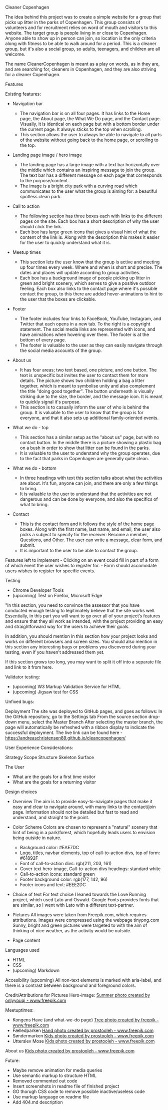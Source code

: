 Cleaner Copenhagen

The idea behind this project was to create a simple website for a group that picks up litter in the parks of Copenhagen.
This group consists of volunteers and for recruitment relies on word of mouth and visitors to this website.
The target group is people living in or close to Copenhagen. Anyone able to show up in person can join, so location is the only criteria along
with fitness to be able to walk around for a period. This is a cleaner group, but it's also a social group, so adults, teenagers, and children 
are all welcome.

The name CleanerCopenhagen is meant as a play on words, as in they are, and are searching for, cleaners in Copenhagen, and they are also 
striving for a cleaner Copenhagen.

Features

Existing features:
- Navigation bar
    - The navigation bar is on all four pages. It has links to the Home page, the About page, the What We Do page, and the Contact page.
    Visually, it is identical on each page but with a bottom border under the current page. It always sticks to the top when scrolling.
    - This section allows the user to always be able to navigate to all parts of the website without going back to the home page, or
    scrolling to the top.

- Landing page image / hero image
    - The landing page has a large image with a text bar horizontally over the middle which contains an inspiring message to join the group.
    The text bar has a different message on each page that corresponds to the purpose/content.
    - The image is a bright city park with a curving road which communicates to the user what the group is aiming for: a beautiful spotless 
    clean park.

- Call to action
    - The following section has three boxes each with links to the different pages on the site. Each box has a short description of why the 
    user should click the link.
    - Each box has large green icons that gives a visual hint of what the content of the link is. Along with the description this makes it 
    easier for the user to quickly understand what it is.

- Meetup times
    - This section lets the user know that the group is active and meeting up four times every week. Where and when is short and precise. 
    The dates and places will update according to group activities.
    - Each box has a background image of people picking up litter in green and bright scenery, which serves to give a positive outdoor feeling.
    Each box also links to the contact page where it's possible contact the group, to this there are added hover-animations to hint to the user
    that the boxes are clickable.

- Footer
    - The footer includes four links to FaceBook, YouTube, Instagram, and Twitter that each opens in a new tab. To the right is a copyright 
    statement. The social media links are represented with icons, and have animations when hovering over them. The footer is at the bottom 
    of every page.
    - The footer is valuable to the user as they can easily navigate through the social media accounts of the group.

 - About us
    - It has four areas; two text based, one picture, and one button. The text is unspecific but invites the user to contact them for more 
    details. The picture shows two children holding a bag a litter together, which is meant to symbolise unity and also complement the title 
    "doing good together". The button underneath is visually striking due to the size, the border, and the message icon. It is meant to quickly 
    signal it's purpose.
    - This section is to casually inform the user of who is behind the group. It is valuable to the user to know that the group is for everyone,
    and that it also sets up additional family-oriented events.
    
- What we do - top
    - This section has a similar setup as the "about us" page, but with no contact button. In the middle there is a picture showing a plastic
    bag on a bush in order to show that litter can be found in the parks. 
    - It is valuable to the user to understand why the group operates, due to the fact that parks in Copenhagen are generally quite clean.

- What we do - bottom
    - In three headings with text this section talks about what the activities are about. It's fun, anyone can join, and there are only a few
    things to bring.
    - It is valuable to the user to understand that the activities are not dangerous and can be done by everyone, and also the specifics of
    what to bring.

- Contact
    - This is the contact form and it follows the style of the home page boxes. Along with the first name, last name, and email, the user also
    picks a subject to specify for the receiver: Become a member, Questions, and Other. The user can write a message, clear form, and submit.
    - It is important to the user to be able to contact the group.

Features left to implement
    - Clicking on an event could fill in part of a form of which event the user wishes to register for.
    - Form should accomodate users wishes to register for specific events.



Testing
- Chrome Developer Tools
- (upcoming) Test on Firefox, Microsoft Edge

"In this section, you need to convince the assessor that you have conducted enough testing to legitimately believe that the site works well. 
Essentially, in this part you will want to go over all of your project’s features and ensure that they all work as intended, with the project 
providing an easy and straightforward way for the users to achieve their goals.

In addition, you should mention in this section how your project looks and works on different browsers and screen sizes.
You should also mention in this section any interesting bugs or problems you discovered during your testing, even if you haven't addressed 
them yet.

If this section grows too long, you may want to split it off into a separate file and link to it from here.




Validator testing:
- (upcoming) W3 Markup Validation Service for HTML
- (upcoming) Jigsaw test for CSS

Unfixed bugs:

Deployment
The site was deployed to GitHub pages, and goes as follows:
In the GitHub repository, go to the Settings tab
From the source section drop-down menu, select the Master Branch
After selecting the master branch, the page will automatically be refreshed with a ribbon display to indicate the successful deployment.
The live link can be found here - https://andreaschristensen89.github.io/cleancopenhagen/


User Experience Considerations:

Strategy
Scope
Structure
Skeleton
Surface

The User
- What are the goals for a first time visitor
- What are the goals for a returning visitor

Design choices
- Overview
    The aim is to provide easy-to-navigate pages that make it easy and clear to navigate around, with many links to the contact/join page.
    Information should not be detailed but fast to read and understand, and straight to the point.

- Color Scheme 
Colors are chosen to represent a "natural" scenery that hint of being in a park/forest, 
which hopefully leads users to envision being outside in nature.
    - Background color: #EAE7DC
    - Logo, titles, navbar elements, top of call-to-action divs, top of form: #61892F
    - Font of call-to-action divs: rgb(211, 203, 161)
    - Cover text hero-image, Call-to-action divs headings: standard white
    - Call-to-action icons: standard green
    - Footer background color: rgb(177, 142, 96)
    - Footer icons and text: #EEE2DC

- Choice of text
For text choice I leaned towards the Love Running project, which used Lato and Oswald. Google Fonts provides fonts that are similar,
so I went with Lato with a different text-partner.

- Pictures
    All images were taken from Freepik.com, which requires attributions.
    Images were compressed using the webpage tinypng.com
    Sunny, bright and green pictures were targeted to with the aim of thinking of nice weather, as the activity would be outside.
- Page content

Languages used
- HTML
- CSS
- (upcoming) Markdown

Accesibility (upcoming)
All non-text elements is marked with aria-label, and there is a contrast between background and foreground colors.

Credit/Attributions for Pictures
Hero-image:
<a href="https://www.freepik.com/photos/summer">Summer photo created by onlyyouqj - www.freepik.com</a>

Meetuptimes:
- Kongens Have (and what-we-do page)
    <a href="https://www.freepik.com/photos/tree">Tree photo created by freepik - www.freepik.com</a>
- Fælledparken
    <a href="https://www.freepik.com/photos/hand">Hand photo created by prostooleh - www.freepik.com</a>
- Søndermarken
    <a href="https://www.freepik.com/photos/kids">Kids photo created by prostooleh - www.freepik.com</a>
- Utterslev Mose
    <a href="https://www.freepik.com/photos/kids">Kids photo created by prostooleh - www.freepik.com</a>

About us
<a href='https://www.freepik.com/photos/kids'>Kids photo created by prostooleh - www.freepik.com</a>

Future:
- Maybe remove animation for media queries
- Use semantic markup to structure HTML
- Removed commented out code
- Insert screenshots in readme file of finished project
- GO thorugh CSS code to remove possible inactive/useless code
- Use markup language on readme file
- Add 404.md description
